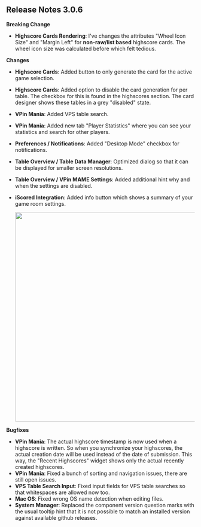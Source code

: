 ## Release Notes 3.0.6

**Breaking Change**
- **Highscore Cards Rendering**: I've changes the attributes "Wheel Icon Size" and "Margin Left" for **non-raw/list based** highscore cards. The wheel icon size was calculated before which felt tedious.

**Changes**
- **Highscore Cards**: Added button to only generate the card for the active game selection.
- **Highscore Cards**: Added option to disable the card generation for per table. The checkbox for this is found in the highscores section. The card designer shows these tables in a grey "disabled" state.
- **VPin Mania**: Added VPS table search.
- **VPin Mania**: Added new tab "Player Statistics" where you can see your statistics and search for other players.
- **Preferences / Notifications**: Added "Desktop Mode" checkbox for notifications.
- **Table Overview / Table Data Manager**: Optimized dialog so that it can be displayed for smaller screen resolutions.
- **Table Overview / VPin MAME Settings**: Added additional hint why and when the settings are disabled.
- **iScored Integration**: Added info button which shows a summary of your game room settings.

  <img src="https://raw.githubusercontent.com/syd711/vpin-studio/main/documentation/mania/gameroom-info.png" width="560" />


**Bugfixes**

- **VPin Mania**: The actual highscore timestamp is now used when a highscore is written. So when you synchronize your highscores, the actual creation date will be used instead of the date of submission. This way, the "Recent Highscores" widget shows only the actual recently created highscores.
- **VPin Mania**: Fixed a bunch of sorting and navigation issues, there are still open issues.
- **VPS Table Search Input**: Fixed input fields for VPS table searches so that whitespaces are allowed now too.
- **Mac OS**: Fixed wrong OS name detection when editing files.
- **System Manager**: Replaced the component version question marks with the usual tooltip hint that it is not possible to match an installed version against available github releases.